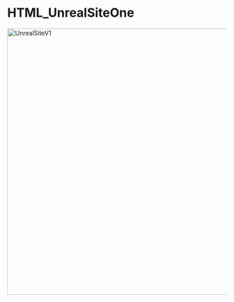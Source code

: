 # HTML_UnrealSiteOne

<img width="611" alt="UnrealSiteV1" src="https://github.com/user-attachments/assets/2594de2b-13e9-435d-9ee4-7ecba2f0a4ed" />
